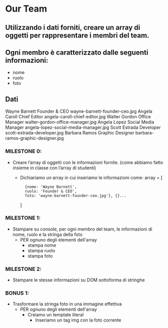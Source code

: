 # Our Team

## Utilizzando i dati forniti, creare un array di oggetti per rappresentare i membri del team.
## Ogni membro è caratterizzato dalle seguenti informazioni:
- nome
- ruolo
- foto

## Dati
Wayne Barnett	Founder & CEO	        wayne-barnett-founder-ceo.jpg
Angela Caroll	Chief Editor	        angela-caroll-chief-editor.jpg
Walter Gordon	Office Manager	        walter-gordon-office-manager.jpg
Angela Lopez	Social Media Manager	angela-lopez-social-media-manager.jpg
Scott Estrada	Developer	            scott-estrada-developer.jpg
Barbara Ramos	Graphic Designer	    barbara-ramos-graphic-designer.jpg

### MILESTONE 0:
- Creare l’array di oggetti con le informazioni fornite. (come abbiamo fatto insieme in classe con l’array di studenti)

    - Dichiariamo un array in cui inseriamo le informazioni come:
        array = [

            {nome: 'Wayne Barnett',
            ruolo: 'Founder & CEO',
            foto: 'wayne-barnett-founder-ceo.jpg'}, {}...
        ]

### MILESTONE 1:
- Stampare su console, per ogni membro del team, le informazioni di nome, ruolo e la stringa della foto
    - PER ognuno degli elementi dell'array
        - stampa nome
        - stampa ruolo
        - stampa foto

### MILESTONE 2:
- Stampare le stesse informazioni su DOM sottoforma di stringhe

### BONUS 1:
- Trasformare la stringa foto in una immagine effettiva
    - PER ognuno degli elementi dell'array
        - Creiamo un template literal
            - Inseriamo un tag img con la foto corrente